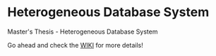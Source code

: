 # Heterogeneous Database System
Master's Thesis - Heterogeneous Database System

Go ahead and check the [WIKI](https://github.com/JurajDoncevic/hdbs/wiki/Heterogeneous-Database-System) for more details!
